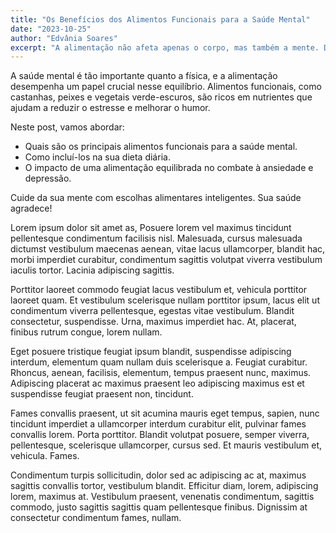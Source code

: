 ```yaml
---
title: "Os Benefícios dos Alimentos Funcionais para a Saúde Mental"
date: "2023-10-25"
author: "Edvânia Soares"
excerpt: "A alimentação não afeta apenas o corpo, mas também a mente. Descubra como os alimentos funcionais podem melhorar sua saúde mental."
---
```


A saúde mental é tão importante quanto a física, e a alimentação desempenha um papel crucial nesse equilíbrio. Alimentos funcionais, como castanhas, peixes e vegetais verde-escuros, são ricos em nutrientes que ajudam a reduzir o estresse e melhorar o humor.

Neste post, vamos abordar:
- Quais são os principais alimentos funcionais para a saúde mental.
- Como incluí-los na sua dieta diária.
- O impacto de uma alimentação equilibrada no combate à ansiedade e depressão.

Cuide da sua mente com escolhas alimentares inteligentes. Sua saúde agradece!

Lorem ipsum dolor sit amet as, Posuere lorem vel maximus tincidunt pellentesque condimentum facilisis nisl. Malesuada, cursus malesuada dictumst vestibulum maecenas aenean, vitae lacus ullamcorper, blandit hac, morbi imperdiet curabitur, condimentum sagittis volutpat viverra vestibulum iaculis tortor. Lacinia adipiscing sagittis.

Porttitor laoreet commodo feugiat lacus vestibulum et, vehicula porttitor laoreet quam. Et vestibulum scelerisque nullam porttitor ipsum, lacus elit ut condimentum viverra pellentesque, egestas vitae vestibulum. Blandit consectetur, suspendisse. Urna, maximus imperdiet hac. At, placerat, finibus rutrum congue, lorem nullam.

Eget posuere tristique feugiat ipsum blandit, suspendisse adipiscing interdum, elementum quam nullam duis scelerisque a. Feugiat curabitur. Rhoncus, aenean, facilisis, elementum, tempus praesent nunc, maximus. Adipiscing placerat ac maximus praesent leo adipiscing maximus est et suspendisse feugiat praesent non, tincidunt.

Fames convallis praesent, ut sit acumina mauris eget tempus, sapien, nunc tincidunt imperdiet a ullamcorper interdum curabitur elit, pulvinar fames convallis lorem. Porta porttitor. Blandit volutpat posuere, semper viverra, pellentesque, scelerisque ullamcorper, cursus sed. Et mauris vestibulum et, vehicula. Fames.

Condimentum turpis sollicitudin, dolor sed ac adipiscing ac at, maximus sagittis convallis tortor, vestibulum blandit. Efficitur diam, lorem, adipiscing lorem, maximus at. Vestibulum praesent, venenatis condimentum, sagittis commodo, justo sagittis sagittis quam pellentesque finibus. Dignissim at consectetur condimentum fames, nullam.